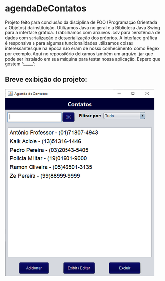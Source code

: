 # agendaDeContatos
Projeto feito para conclusão da disciplina de POO (Programação Orientada a Objetos) da instituição. Utilizamos Java no geral e a Biblioteca Java Swing para a interface gráfica. Trabalhamos com arquivos .csv para persitência de dados com serialização e desserialização dos próprios. A interface gráfica é responsiva e para algumas funcionalidades utilizamos coisas interessantes que na época não eram de nosso conhecimento, como Regex por exemplo. Aqui no repoositório deixamos também um arquivo .jar que pode ser instalado em sua máquina para testar nossa aplicação. Espero que gostem ^_____^.

## Breve exibição do projeto:
<p></p>
<img src="./agenda-de-contatos/src/img/Captura de tela 2024-04-03 211944.png">
